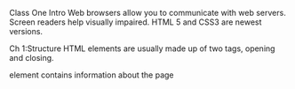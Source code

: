 Class One
Intro
Web browsers allow you to communicate with web servers.
Screen readers help visually impaired.
HTML 5 and CSS3 are newest versions.

Ch 1:Structure
HTML elements are usually made up of two tags, opening and closing.
<head> element contains information about the page
<title> is shown in tab
Content Management System allows for adding information into what's usually a single template.

Ch 8: Doctypes
Doctype declaration is used at start of code to specify which version of html the page is using.
ID attribute is known as a "global attribute" because it can be used on any element
Class attributes can be used to identify multiple elements for manipulation
multpil classes in a single element are separated by a single space
Elements that always start on a new line are "block level" elements.
Elements apperaing on the same line as other elemntas are called "inline"
<span> is inline version of <div>, most commonly used for CSS manipulation
<iframe> is inline frame, uses src, height, width, scrolling (determines whether or not scroll bars are used, not in html5), frameborder (1=border 0=no border, not in html5), and seamless (new in html5, can be applied to iframe where scrollbars are not desired)
<meta> elemant lives inside <head> element, no closing tag, can be used to tell search engines about page.
"robots" in meta tag indicates whether to add to search results, "noindex" means should not be added, "nofollow" means pages linked to page should not be in search results.
"pragma" prevents the browser from catching the page (storing locally to save load time)
"expires" indicates when page should expire and no longer be cached.
escape characters, like &lt;, allow for characters such as < to be used on a page.

Ch 17: HTML5 Layout
New HTML elemnts indicate the purpose of different parts of the page and help describe it's structure, providing clearer code.
older browsers need to be told which elemnts are block-level.
Extrs JS is needed for IE 8  and older.
<article> element acts as a container for any section of a page that could stand alone and potentially be syndicated.
<section> groups related content together, typically with it's own heading.
<figure> and <figcaption> are for images.

Ch 18: Process and Design
"Card sorting" is a technique used to help decide what info should go on each page
Wireframes are basic drawings organizing what goes on each page
"Visual hierarchy" helps viitors understand what you are trying to tell them.


JS
Ch 1: ABC of Programming
Web browsers are programs built using objects.
Current web page loaded into each window is modelled using a "document object"
src is not needed when js is in html
document.write('Good Afternoon!'); is an example of calling a method (write is method)
,script element is used in html pages to tell tha browser to load the js file